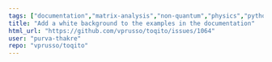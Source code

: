 ```yaml
---
tags: ["documentation","matrix-analysis","non-quantum","physics","python","python-3","quantum","quantum-computing","quantum-information","unitaryhack"]
title: "Add a white background to the examples in the documentation"
html_url: "https://github.com/vprusso/toqito/issues/1064"
user: "purva-thakre"
repo: "vprusso/toqito"
---
```



